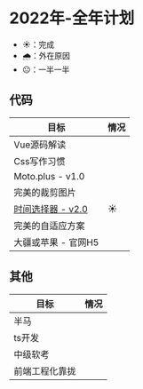 # 2022年-全年计划

+ ☀️：完成
+ 🌧️：外在原因 
+ 😐：一半一半


## 代码

目标 | 情况 
---  | --- 
Vue源码解读 |
Css写作习惯 |
Moto.plus - v1.0 | 
完美的裁剪图片 |
[时间选择器 - v2.0](https://github.com/angxuejian/moto.wxui/tree/main/All.ui/miniprogram/components/timePicker) | ☀️
完美的自适应方案 | 
大疆或苹果 - 官网H5 | 

## 其他

目标 | 情况
--- | ---
半马 | 
ts开发 |
中级软考 | 
前端工程化靠拢 |

<!-- 
前端工程化：
         技术选型，统一规范，
         测试，部署，
         监控，性能优化，
         重构 -->

<!-- 
时间选择器：
      v1.0：picker组件滚动时间
      v2.0：手势选择时间
 -->

